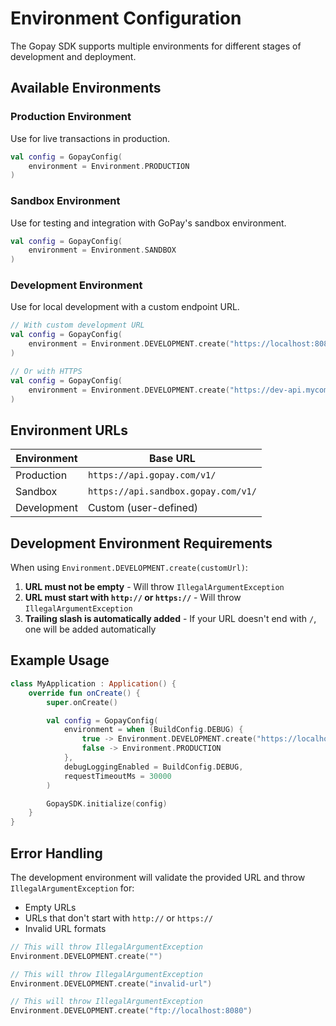 # Environment Configuration

The Gopay SDK supports multiple environments for different stages of development and deployment.

## Available Environments

### Production Environment

Use for live transactions in production.

```kotlin
val config = GopayConfig(
    environment = Environment.PRODUCTION
)
```

### Sandbox Environment

Use for testing and integration with GoPay's sandbox environment.

```kotlin
val config = GopayConfig(
    environment = Environment.SANDBOX
)
```

### Development Environment

Use for local development with a custom endpoint URL.

```kotlin
// With custom development URL
val config = GopayConfig(
    environment = Environment.DEVELOPMENT.create("https://localhost:8080")
)

// Or with HTTPS
val config = GopayConfig(
    environment = Environment.DEVELOPMENT.create("https://dev-api.mycompany.com")
)
```

## Environment URLs

| Environment | Base URL                            |
| ----------- | ----------------------------------- |
| Production  | `https://api.gopay.com/v1/`         |
| Sandbox     | `https://api.sandbox.gopay.com/v1/` |
| Development | Custom (user-defined)               |

## Development Environment Requirements

When using `Environment.DEVELOPMENT.create(customUrl)`:

1. **URL must not be empty** - Will throw `IllegalArgumentException`
2. **URL must start with `http://` or `https://`** - Will throw `IllegalArgumentException`
3. **Trailing slash is automatically added** - If your URL doesn't end with `/`, one will be added automatically

## Example Usage

```kotlin
class MyApplication : Application() {
    override fun onCreate() {
        super.onCreate()

        val config = GopayConfig(
            environment = when (BuildConfig.DEBUG) {
                true -> Environment.DEVELOPMENT.create("https://localhost:8080")
                false -> Environment.PRODUCTION
            },
            debugLoggingEnabled = BuildConfig.DEBUG,
            requestTimeoutMs = 30000
        )

        GopaySDK.initialize(config)
    }
}
```

## Error Handling

The development environment will validate the provided URL and throw `IllegalArgumentException` for:

- Empty URLs
- URLs that don't start with `http://` or `https://`
- Invalid URL formats

```kotlin
// This will throw IllegalArgumentException
Environment.DEVELOPMENT.create("")

// This will throw IllegalArgumentException
Environment.DEVELOPMENT.create("invalid-url")

// This will throw IllegalArgumentException
Environment.DEVELOPMENT.create("ftp://localhost:8080")
```
